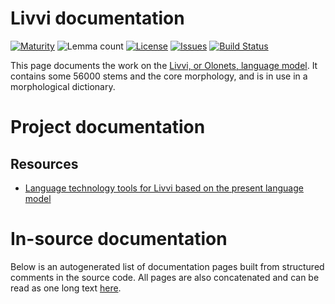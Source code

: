 # Livvi documentation

[![Maturity](https://img.shields.io/endpoint?url=https%3A%2F%2Fraw.githubusercontent.com%2Fgiellalt%2Flang-olo%2Fgh-pages%2Fmaturity.json)](https://giellalt.github.io/MaturityClassification.html)
![Lemma count](https://img.shields.io/endpoint?url=https%3A%2F%2Fraw.githubusercontent.com%2Fgiellalt%2Flang-olo%2Fgh-pages%2Flemmacount.json)
[![License](https://img.shields.io/github/license/giellalt/lang-olo)](https://github.com/giellalt/lang-olo/blob/main/LICENSE)
[![Issues](https://img.shields.io/github/issues/giellalt/lang-olo)](https://github.com/giellalt/lang-olo/issues)
[![Build Status](https://divvun-tc.giellalt.org/api/github/v1/repository/giellalt/lang-olo/main/badge.svg)](https://github.com/giellalt/lang-olo/actions)

This page documents the work on the [Livvi, or Olonets, language model](http://github.com/giellalt/lang-olo). 
It contains some 56000 stems and the core morphology, and is in use in a morphological dictionary.


# Project documentation

## Resources

* [Language technology tools for Livvi based on the present language model](https://giellatekno.uit.no/cgi/index.olo.eng.html)

# In-source documentation

Below is an autogenerated list of documentation pages built from structured comments in the source code. All pages are also concatenated and can be read as one long text [here](olo.md).
